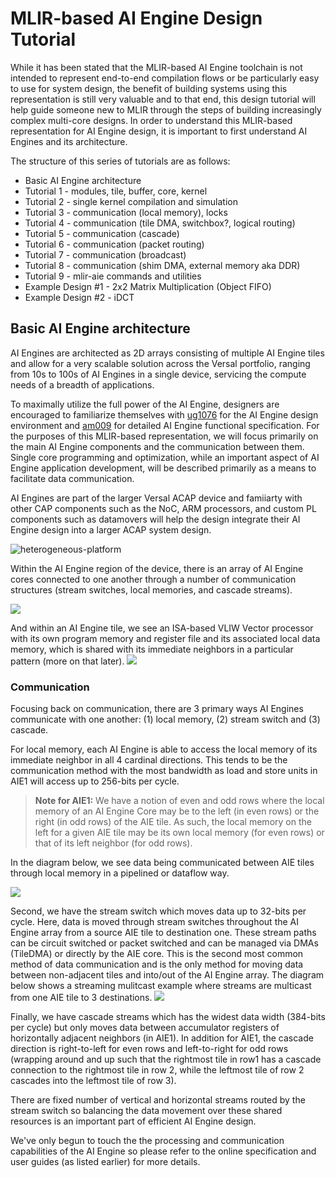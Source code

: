 
# MLIR-based AI Engine Design Tutorial 

While it has been stated that the MLIR-based AI Engine toolchain is not intended to represent end-to-end compilation flows or be particularly easy to use for system design, the benefit of building systems using this representation is still very valuable and to that end, this design tutorial will help guide someone new to MLIR through the steps of building increasingly complex multi-core designs. In order to understand this MLIR-based representation for AI Engine design, it is important to first understand AI Engines and its architecture. 

The structure of this series of tutorials are as follows:
* Basic AI Engine architecture
* Tutorial 1 - modules, tile, buffer, core, kernel
* Tutorial 2 - single kernel compilation and simulation
* Tutorial 3 - communication (local memory), locks 
* Tutorial 4 - communication (tile DMA, switchbox?, logical routing)
* Tutorial 5 - communication (cascade)
* Tutorial 6 - communication (packet routing)
* Tutorial 7 - communication (broadcast)
* Tutorial 8 - communication (shim DMA, external memory aka DDR)
* Tutorial 9 - mlir-aie commands and utilities
* Example Design #1 - 2x2 Matrix Multiplication (Object FIFO)
* Example Design #2 - iDCT

## Basic AI Engine architecture
AI Engines are architected as 2D arrays consisting of multiple AI Engine tiles and allow for a very scalable solution across the Versal portfolio, ranging from 10s to 100s of AI Engines in a single device, servicing the compute needs of a breadth of applications.

To maximally utilize the full power of the AI Engine, designers are encouraged to familiarize themselves with  [ug1076](https://docs.xilinx.com/r/en-US/ug1076-ai-engine-environment/) for the AI Engine design environment and [am009](https://docs.xilinx.com/r/en-US/am009-versal-ai-engine) for detailed AI Engine functional specification.  For the purposes of this MLIR-based representation, we will focus primarily on the main AI Engine components and the communication between them. Single core programming and optimization, while an important aspect of AI Engine application development, will be described primarily as a means to facilitate data communication.

AI Engines are part of the larger Versal ACAP device and famiiarty with other CAP components such as the NoC, ARM processors, and custom PL components such as datamovers will help the design integrate their AI Engine design into a larger ACAP system design.

![heterogeneous-platform](https://www.xilinx.com/content/xilinx/en/products/technology/ai-engine/_jcr_content/root/imageTabParsys/childParsys-overview/xilinxcolumns_copy_c_1601636194/childParsys-1/xilinximage.img.png/1622238572946.png) 

Within the AI Engine region of the device, there is an array of AI Engine cores connected to one another through a number of communication structures (stream switches, local memories, and cascade streams). 
 
![](https://docs.xilinx.com/api/khub/maps/scNYG4asFKV~nqnjEkGwmA/resources/4QKgSQwqrYtSReOmABmdBw/content?Ft-Calling-App=ft%2Fturnkey-portal&Ft-Calling-App-Version=3.11.43)

And within an AI Engine tile, we see an ISA-based VLIW Vector processor with its own program memory and register file and its associated local data memory, which is shared with its immediate neighbors in a particular pattern (more on that later).
![](https://docs.xilinx.com/api/khub/maps/q_Yc6QkQHbaC2~Qz9NTtmg/resources/g8M48UDPavKcSu6HWN65FQ/content?Ft-Calling-App=ft%2Fturnkey-portal&Ft-Calling-App-Version=3.11.43)

### Communication
Focusing back on communication, there are 3 primary ways AI Engines communicate with one another: (1) local memory, (2) stream switch and (3) cascade. 

For local memory, each AI Engine is able to access the local memory of its immediate neighbor in all 4 cardinal directions. This tends to be the communication method with the most bandwidth as load and store units in AIE1 will access up to 256-bits per cycle.

>**Note for AIE1:** We have a notion of even and odd rows where the local memory of an AI Engine Core may be to the left (in even rows) or the right (in odd rows) of the AIE tile. As such, the local memory on the left for a given AIE tile may be its own local memory (for even rows) or that of its left neighbor (for odd rows). 

In the diagram below, we see data being communicated between AIE tiles through local memory in a pipelined or dataflow way.

![](https://docs.xilinx.com/api/khub/maps/scNYG4asFKV~nqnjEkGwmA/resources/46TJtyJx_RF00BGX0ErAXA/content?Ft-Calling-App=ft%2Fturnkey-portal&Ft-Calling-App-Version=3.11.43&filename=bzt1530655350975.image)

Second, we have the stream switch which moves data up to 32-bits per cycle. Here, data is moved through stream switches throughout the AI Engine array from a source AIE tile to destination one. These stream paths can be circuit switched or packet switched and can be managed via DMAs (TileDMA) or directly by the AIE core. This is the second most common method of data communication and is the only method for moving data between non-adjacent tiles and into/out of the AI Engine array. The diagram below shows a streaming mulitcast example where streams are multicast from one AIE tile to 3 destinations.
![](https://docs.xilinx.com/api/khub/maps/scNYG4asFKV~nqnjEkGwmA/resources/rJt9bOfzmlQdCPlCnG5_WQ/content?Ft-Calling-App=ft%2Fturnkey-portal&Ft-Calling-App-Version=3.11.43&filename=ixc1530655536100.image)

Finally, we have cascade streams which has the widest data width (384-bits per cycle) but only moves data between accumulator registers of horizontally adjacent neighbors (in AIE1). In addition for AIE1, the cascade direction is right-to-left for even rows and left-to-right for odd rows (wrapping around and up such that the rightmost tile in row1 has a cascade connection to the rightmost tile in row 2, while the leftmost tile of row 2 cascades into the leftmost tile of row 3).

There are fixed number of vertical and horizontal streams routed by the stream switch so balancing the data movement over these shared resources is an important part of efficient AI Engine design. 

We've only begun to touch the the processing and communication capabilities of the AI Engine so please refer to the online specification and user guides (as listed earlier) for more details.


